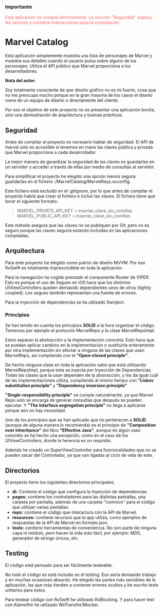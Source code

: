 ### **Importante**

<span style="color:#ff6060">Esta aplicación no compila directamente. La sección "Seguridad" explica las razones y contiene instrucciones para la compilación.</span>

# Marvel Catalog

Esta aplicación simplemente muestra una lista de personajes de Marvel y muestra sus detalles cuando el usuario pulsa sobre alguno de los personajes. Utiliza el API público que Marvel proporciona a los desarrolladores.

**Nota del autor:** 

Soy totalmente consciente de que diseño gráfico no es mi fuerte, cosa que no me preocupa mucho porque en la gran mayoría de los casos el diseño viene de un equipo de diseño o directamente del cliente.

Por eso el objetivo de este proyecto no es presentar una aplicación bonita, sino una demostración de arquitectura y buenas prácticas.

## Seguridad

Antes de compilar el proyecto es necesario hablar de seguridad. El API de marvel solo es accesible si tenemos en mano las claves pública y privada que Marvel proporciona a cada desarrollador.

La mejor manera de garantizar la seguridad de las claves es guardarlas en un servidor y acceder a través de ellas por medio de consultas al servidor.

Para simplificar el proyecto he elegido una opción menos segura: guardarlas en el fichero ./MarvelCatalog/MarvelKeys.xcconfig.

Este fichero está excluido en el .gitignore, por lo que antes de compilar el proyecto habrá que crear el fichero e incluir las claves. El fichero tiene que tener el siguiente formato:

> MARVEL_PRIVATE_API_KEY = insertar_clave_sin_comillas<br>
> MARVEL_PUBLIC_API_KEY = insertar_clave_sin_comillas

Este método asegura que las claves no se publiquen por Git, pero no es seguro porque las claves seguirá estando incluidas en las aplicaciones compiladas.

## Arquitectura

Para este proyecto he elegido como patrón de diseño MVVM. Por eso RxSwift es totalmente imprescindible en toda la aplicación.

Para la navegación he cogido prestado el componente Router de VIPER. Esto es porque el uso de Segues en iOS hace que los distintos UIViewControllers queden demasido dependientes unos de otros (tightly coupled). Los segues también representan una fuente de errores.

Para la inyección de dependencias se ha utilizado Swinject.

### Principios

Se han tenido en cuenta los principios **SOLID** a la hora organizar el código. Tomemos por ejemplo el protocolo MarvelRepo y la clase MarvelRepoImpl.

Estos separan la abstracción y la implementación concreta. Esto hace que se puedan aplicar cambios en la implementación o sustituirla enteramente por otra implementación sin afectar a ninguna de las clases que usan MarvelRepo, así cumpliendo con el **"Open–closed principle"**.

De hecho ninguna clase en toda la aplicación sabe que está utilizando MarvelRepoImpl, porque esta se inyecta por Inyección de Dependencias. Todas las clases que la usan dependen de la abstracción, y les da igual cuál de las implementaciones utiliza, cumpliendo al mismo tiempo con **"Liskov substitution principle"** y **"Dependency inversion principle"**

**"Single-responsibility principle"** se cumple naturalmente, ya que Marvel Repo solo se encarga de generar consultas que después se pueden ejecutar. Y **"The Interface segregation principle"** no llega a aplicarse porque aún no hay necesidad.

Uno de los principios que se han aplicado que no pertenecen a **SOLID** (aunque de alguna manera lo recomienda) es el principio de **"Composition over inheritance"** del libro **"Effective Java"**, aunque en algún caso concreto se ha hecho una excepción, como en el caso de los UIViewControllers, donde la herencia es un requisito.

Además he creado un SuperViewController para funcionalidades que no se pueden sacar del Controlador, ya que van ligadas al ciclo de vida de este.

## Directorios

El proyecto tiene los siguientes directorios principales:
- **di:** Contiene el código que configura la inyección de dependencias.
- **pages:** contiene los controladores para las distintas pantallas, una carpeta por pantalla, además de una carpeta "common" para el código que utilizan varias pantallas.
- **repo:** contiene el código que interactura con la API de Marvel.
- **resources:** contiene recursos que la app utiliza, como ejemplos de respuestas de la API de Marvel en formato json.
- **tools:** contiene herramientas de conveniencia. No son parte de ninguna capa ni módulo, pero hacen la vida más fácil, por ejemplo: MD5, generador de strings únicos, etc.

## Testing

El código está pensado para ser fácilmente testeable.

No todo el código es está incluido en el testing. Eso sería demasido trabajo y en muchas ocasiones absurdo. He elegido las partes más sensibles de la aplicación, las que más tienden a contener errores ocultos y he escrito tests unitarios para estos.

Para testear código con RxSwift he utilizado RxBlocking. Y para hacer test con Alamofire he utilizado WeTransfer/Mocker.